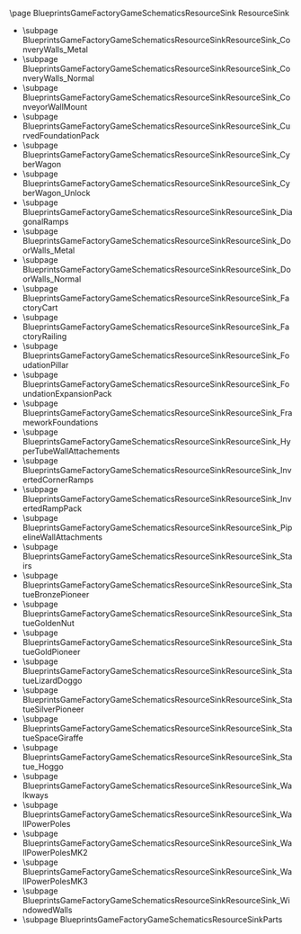 \page BlueprintsGameFactoryGameSchematicsResourceSink ResourceSink
- \subpage BlueprintsGameFactoryGameSchematicsResourceSinkResourceSink_ConveryWalls_Metal
- \subpage BlueprintsGameFactoryGameSchematicsResourceSinkResourceSink_ConveryWalls_Normal
- \subpage BlueprintsGameFactoryGameSchematicsResourceSinkResourceSink_ConveyorWallMount
- \subpage BlueprintsGameFactoryGameSchematicsResourceSinkResourceSink_CurvedFoundationPack
- \subpage BlueprintsGameFactoryGameSchematicsResourceSinkResourceSink_CyberWagon
- \subpage BlueprintsGameFactoryGameSchematicsResourceSinkResourceSink_CyberWagon_Unlock
- \subpage BlueprintsGameFactoryGameSchematicsResourceSinkResourceSink_DiagonalRamps
- \subpage BlueprintsGameFactoryGameSchematicsResourceSinkResourceSink_DoorWalls_Metal
- \subpage BlueprintsGameFactoryGameSchematicsResourceSinkResourceSink_DoorWalls_Normal
- \subpage BlueprintsGameFactoryGameSchematicsResourceSinkResourceSink_FactoryCart
- \subpage BlueprintsGameFactoryGameSchematicsResourceSinkResourceSink_FactoryRailing
- \subpage BlueprintsGameFactoryGameSchematicsResourceSinkResourceSink_FoudationPillar
- \subpage BlueprintsGameFactoryGameSchematicsResourceSinkResourceSink_FoundationExpansionPack
- \subpage BlueprintsGameFactoryGameSchematicsResourceSinkResourceSink_FrameworkFoundations
- \subpage BlueprintsGameFactoryGameSchematicsResourceSinkResourceSink_HyperTubeWallAttachements
- \subpage BlueprintsGameFactoryGameSchematicsResourceSinkResourceSink_InvertedCornerRamps
- \subpage BlueprintsGameFactoryGameSchematicsResourceSinkResourceSink_InvertedRampPack
- \subpage BlueprintsGameFactoryGameSchematicsResourceSinkResourceSink_PipelineWallAttachments
- \subpage BlueprintsGameFactoryGameSchematicsResourceSinkResourceSink_Stairs
- \subpage BlueprintsGameFactoryGameSchematicsResourceSinkResourceSink_StatueBronzePioneer
- \subpage BlueprintsGameFactoryGameSchematicsResourceSinkResourceSink_StatueGoldenNut
- \subpage BlueprintsGameFactoryGameSchematicsResourceSinkResourceSink_StatueGoldPioneer
- \subpage BlueprintsGameFactoryGameSchematicsResourceSinkResourceSink_StatueLizardDoggo
- \subpage BlueprintsGameFactoryGameSchematicsResourceSinkResourceSink_StatueSilverPioneer
- \subpage BlueprintsGameFactoryGameSchematicsResourceSinkResourceSink_StatueSpaceGiraffe
- \subpage BlueprintsGameFactoryGameSchematicsResourceSinkResourceSink_Statue_Hoggo
- \subpage BlueprintsGameFactoryGameSchematicsResourceSinkResourceSink_Walkways
- \subpage BlueprintsGameFactoryGameSchematicsResourceSinkResourceSink_WallPowerPoles
- \subpage BlueprintsGameFactoryGameSchematicsResourceSinkResourceSink_WallPowerPolesMK2
- \subpage BlueprintsGameFactoryGameSchematicsResourceSinkResourceSink_WallPowerPolesMK3
- \subpage BlueprintsGameFactoryGameSchematicsResourceSinkResourceSink_WindowedWalls
- \subpage BlueprintsGameFactoryGameSchematicsResourceSinkParts
